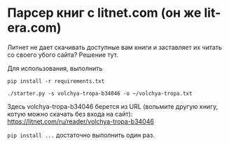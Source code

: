 Парсер книг с litnet.com (он же lit-era.com) 
===================

Литнет не дает скачивать доступные вам книги и заставляет их читать со своего убого сайта? Решение тут.

Для использования, выполнить
 
```
pip install -r requirements.txt

./starter.py -s volchya-tropa-b34046 -o ~/volchya-tropa.txt
```

Здесь volchya-tropa-b34046 берется из URL (вольмите другую книгу, котую можно скачать без входа на сайт):
https://litnet.com/ru/reader/volchya-tropa-b34046

`pip install ...` достаточно выполнить один раз. 
